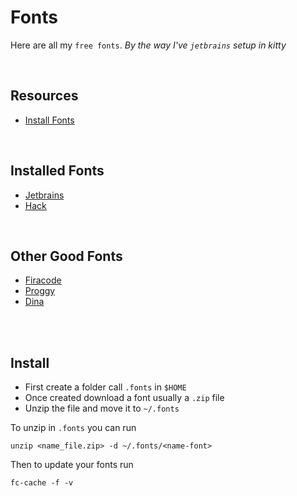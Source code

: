 # Fonts
Here are all my `free fonts`. _By the way I've `jetbrains` setup in kitty_

</br>

## Resources

- [Install Fonts](https://itsfoss.com/install-fonts-ubuntu/)

</br>

## Installed Fonts

- [Jetbrains](https://www.jetbrains.com/lp/mono/)
- [Hack](https://sourcefoundry.org/hack/)

</br>

## Other Good Fonts

- [Firacode](https://github.com/tonsky/FiraCode)
- [Proggy](https://github.com/bluescan/proggyfonts)
- [Dina](https://github.com/zshoals/Dina-Font-TTF-Remastered)

</br>
</br>

## Install

- First create a folder call `.fonts` in `$HOME`
- Once created download a font usually a `.zip` file
- Unzip the file and move it to `~/.fonts`

To unzip in `.fonts` you can run
```
unzip <name_file.zip> -d ~/.fonts/<name-font>
```

Then to update your fonts run
```
fc-cache -f -v
```
